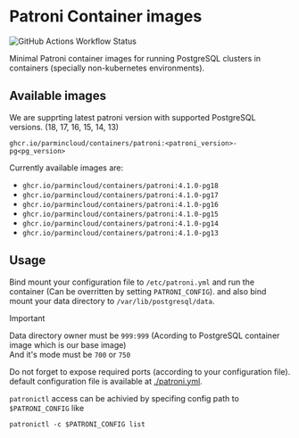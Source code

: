 # Patroni Container images

![GitHub Actions Workflow Status](https://img.shields.io/github/actions/workflow/status/ParminCloud/Containers/patroni.yaml)

Minimal Patroni container images for running PostgreSQL clusters in containers (specially non-kubernetes environments).

## Available images

We are supprting latest patroni version with supported PostgreSQL versions. (18, 17, 16, 15, 14, 13)

`ghcr.io/parmincloud/containers/patroni:<patroni_version>-pg<pg_version>`

Currently available images are:

* `ghcr.io/parmincloud/containers/patroni:4.1.0-pg18`
* `ghcr.io/parmincloud/containers/patroni:4.1.0-pg17`
* `ghcr.io/parmincloud/containers/patroni:4.1.0-pg16`
* `ghcr.io/parmincloud/containers/patroni:4.1.0-pg15`
* `ghcr.io/parmincloud/containers/patroni:4.1.0-pg14`
* `ghcr.io/parmincloud/containers/patroni:4.1.0-pg13`

## Usage

Bind mount your configuration file to `/etc/patroni.yml` and run the container (Can be overritten by setting `PATRONI_CONFIG`).
and also bind mount your data directory to `/var/lib/postgresql/data`.

> [!IMPORTANT]
Data directory owner must be `999:999` (Acording to PostgreSQL container image which is our base image)  
And it's mode must be `700` or `750`  

Do not forget to expose required ports (according to your configuration file).
default configuration file is available at [./patroni.yml](./patroni.yml).

`patronictl` access can be achivied by specifing config path to `$PATRONI_CONFIG` like

```shell
patronictl -c $PATRONI_CONFIG list
```
